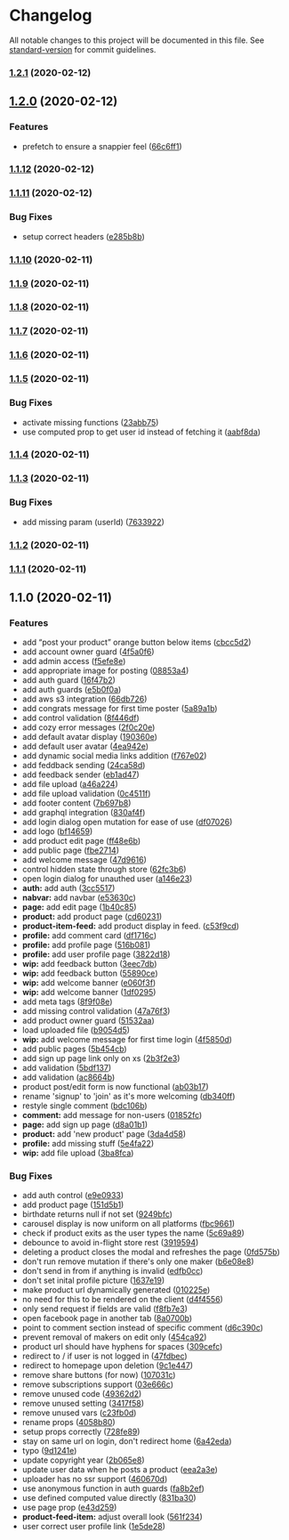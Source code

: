 # Changelog

All notable changes to this project will be documented in this file. See [standard-version](https://github.com/conventional-changelog/standard-version) for commit guidelines.

### [1.2.1](https://github.com/kdaghari/eggnite-frontend/compare/v1.2.0...v1.2.1) (2020-02-12)

## [1.2.0](https://github.com/kdaghari/eggnite-frontend/compare/v1.1.12...v1.2.0) (2020-02-12)


### Features

* prefetch to ensure a snappier feel ([66c6ff1](https://github.com/kdaghari/eggnite-frontend/commit/66c6ff19f39202c646737a0f23798fe32dd4cfb7))

### [1.1.12](https://github.com/kdaghari/eggnite-frontend/compare/v1.1.11...v1.1.12) (2020-02-12)

### [1.1.11](https://github.com/kdaghari/eggnite-frontend/compare/v1.1.10...v1.1.11) (2020-02-12)


### Bug Fixes

* setup correct headers ([e285b8b](https://github.com/kdaghari/eggnite-frontend/commit/e285b8b11302b76794d95658941d3bee3cf2c6f1))

### [1.1.10](https://github.com/kdaghari/eggnite-frontend/compare/v1.1.9...v1.1.10) (2020-02-11)

### [1.1.9](https://github.com/kdaghari/eggnite-frontend/compare/v1.1.8...v1.1.9) (2020-02-11)

### [1.1.8](https://github.com/kdaghari/eggnite-frontend/compare/v1.1.7...v1.1.8) (2020-02-11)

### [1.1.7](https://github.com/kdaghari/eggnite-frontend/compare/v1.1.6...v1.1.7) (2020-02-11)

### [1.1.6](https://github.com/kdaghari/eggnite-frontend/compare/v1.1.5...v1.1.6) (2020-02-11)

### [1.1.5](https://github.com/kdaghari/eggnite-frontend/compare/v1.1.4...v1.1.5) (2020-02-11)


### Bug Fixes

* activate missing functions ([23abb75](https://github.com/kdaghari/eggnite-frontend/commit/23abb7511512f56628558c9194c4e14e9577ed32))
* use computed prop to get user id instead of fetching it ([aabf8da](https://github.com/kdaghari/eggnite-frontend/commit/aabf8dae055df10f9c75821825a41a8abefdce2b))

### [1.1.4](https://github.com/kdaghari/eggnite-frontend/compare/v1.1.3...v1.1.4) (2020-02-11)

### [1.1.3](https://github.com/kdaghari/eggnite-frontend/compare/v1.1.2...v1.1.3) (2020-02-11)


### Bug Fixes

* add missing param (userId) ([7633922](https://github.com/kdaghari/eggnite-frontend/commit/76339221ab554442c12c4f4e9b302eaf31000365))

### [1.1.2](https://github.com/kdaghari/eggnite-frontend/compare/v1.1.1...v1.1.2) (2020-02-11)

### [1.1.1](https://github.com/kdaghari/eggnite-frontend/compare/v1.1.0...v1.1.1) (2020-02-11)

## 1.1.0 (2020-02-11)


### Features

* add “post your product” orange button below items ([cbcc5d2](https://github.com/kdaghari/eggnite-frontend/commit/cbcc5d27aebfe841d678635f515cb1be6495b3b1))
* add account owner guard ([4f5a0f6](https://github.com/kdaghari/eggnite-frontend/commit/4f5a0f60a37bc22148f1b5df198f59113e3ce00d))
* add admin access ([f5efe8e](https://github.com/kdaghari/eggnite-frontend/commit/f5efe8e1a3a6dc403b58b260f0e5c22173863f7a))
* add appropriate image for posting ([08853a4](https://github.com/kdaghari/eggnite-frontend/commit/08853a43cf10ba7574e02fe0e310956d3a4cc831))
* add auth guard ([16f47b2](https://github.com/kdaghari/eggnite-frontend/commit/16f47b2996c13f26df0dc34bae2883f72afcb0e0))
* add auth guards ([e5b0f0a](https://github.com/kdaghari/eggnite-frontend/commit/e5b0f0a49f39b57bd099ed8cbaf89d8817bd4a14))
* add aws s3 integration ([66db726](https://github.com/kdaghari/eggnite-frontend/commit/66db726b5e1ec108ea163af5025b4e6df7e1d290))
* add congrats message for first time poster ([5a89a1b](https://github.com/kdaghari/eggnite-frontend/commit/5a89a1bb5e4477aa475d363f7a4feb9314244bf8))
* add control validation ([8f446df](https://github.com/kdaghari/eggnite-frontend/commit/8f446dfef7e456a434c7e4d75a0efb5e85cb3c45))
* add cozy error messages ([2f0c20e](https://github.com/kdaghari/eggnite-frontend/commit/2f0c20e51bb0c101316c23426cc936ddf488330e))
* add default avatar display ([190360e](https://github.com/kdaghari/eggnite-frontend/commit/190360e68c87a0cf2d04ecce6e9805dfe0d2a6cf))
* add default user avatar ([4ea942e](https://github.com/kdaghari/eggnite-frontend/commit/4ea942ea1c0f265740c867d61a622a565c643338))
* add dynamic social media links addition ([f767e02](https://github.com/kdaghari/eggnite-frontend/commit/f767e02bc9be1525083de91859c4f5a6cac7d041))
* add feddback sending ([24ca58d](https://github.com/kdaghari/eggnite-frontend/commit/24ca58d2c4e4324a2109a05001f5d609b2517b55))
* add feedback sender ([eb1ad47](https://github.com/kdaghari/eggnite-frontend/commit/eb1ad47526132c34c1e9d5f8a0bd3e200026bacb))
* add file upload ([a46a224](https://github.com/kdaghari/eggnite-frontend/commit/a46a224b6a94740fa98e73560104f151127cace5))
* add file upload validation ([0c4511f](https://github.com/kdaghari/eggnite-frontend/commit/0c4511f76d3cb5e48c581b4f58bec3831ddd6135))
* add footer content ([7b697b8](https://github.com/kdaghari/eggnite-frontend/commit/7b697b8beb61647b416e7940b0d2ef65f00d9374))
* add graphql integration ([830af4f](https://github.com/kdaghari/eggnite-frontend/commit/830af4f40af58b4da9d79349ee5e933d37d93207))
* add login dialog open mutation for ease of use ([df07026](https://github.com/kdaghari/eggnite-frontend/commit/df070263cb02f3a7242713ca388216fa88046c02))
* add logo ([bf14659](https://github.com/kdaghari/eggnite-frontend/commit/bf146594e3ec598104af5390b8dc007d53bd890b))
* add product edit page ([ff48e6b](https://github.com/kdaghari/eggnite-frontend/commit/ff48e6b0e360b72ebe4050b397af88a58beeabc5))
* add public page ([fbe2714](https://github.com/kdaghari/eggnite-frontend/commit/fbe27147583b974598d623e1716ec5a24eab872f))
* add welcome message ([47d9616](https://github.com/kdaghari/eggnite-frontend/commit/47d9616848616e3498d358ac5c6631a5b776f1f8))
* control hidden state through store ([62fc3b6](https://github.com/kdaghari/eggnite-frontend/commit/62fc3b62920925f6cf04d8284e5e9c97df9563d7))
* open login dialog for unauthed user ([a146e23](https://github.com/kdaghari/eggnite-frontend/commit/a146e23f99ac7e369764e8ec7f12bec4383d8e8d))
* **auth:** add auth ([3cc5517](https://github.com/kdaghari/eggnite-frontend/commit/3cc5517eb93c36138352e4595d027455f6c0068c))
* **nabvar:** add navbar ([e53630c](https://github.com/kdaghari/eggnite-frontend/commit/e53630c90371449e5fe0a9c8a9c4550d2565b0b1))
* **page:** add edit page ([1b40c85](https://github.com/kdaghari/eggnite-frontend/commit/1b40c85c772f03bbaa25c3a9045eb6cdca840e18))
* **product:** add product page ([cd60231](https://github.com/kdaghari/eggnite-frontend/commit/cd60231115bc4d5c87e8d4c04d7de1b0a285e8d8))
* **product-item-feed:** add product display in feed. ([c53f9cd](https://github.com/kdaghari/eggnite-frontend/commit/c53f9cdac9c85608c8a8025837f9e335cdb9c164))
* **profile:** add comment card ([df1716c](https://github.com/kdaghari/eggnite-frontend/commit/df1716c5440b7259613f3c0ba712d1748e182d0b))
* **profile:** add profile page ([516b081](https://github.com/kdaghari/eggnite-frontend/commit/516b081cbc0d68a7a8bdb8a81e064ba77cb1a20c))
* **profile:** add user profile page ([3822d18](https://github.com/kdaghari/eggnite-frontend/commit/3822d18fd3af6856f5923b306fd19c38aac7652e))
* **wip:** add feedback button ([3eec7db](https://github.com/kdaghari/eggnite-frontend/commit/3eec7dbd1f59e9e06b911f7e6c439f2bbff98a3d))
* **wip:** add feedback button ([55890ce](https://github.com/kdaghari/eggnite-frontend/commit/55890ceac54c050c2f113d782c650596db818dff))
* **wip:** add welcome banner ([e060f3f](https://github.com/kdaghari/eggnite-frontend/commit/e060f3fda605e939a99d400f17298461f48d4c06))
* **wip:** add welcome banner ([1df0295](https://github.com/kdaghari/eggnite-frontend/commit/1df0295f148ad8404ef067c6d9bbdffff9542111))
* add meta tags ([8f9f08e](https://github.com/kdaghari/eggnite-frontend/commit/8f9f08e67d63399ca74afc34b82fc76164f5fbe2))
* add missing control validation ([47a76f3](https://github.com/kdaghari/eggnite-frontend/commit/47a76f3cda14642830f7ee4183cca71f31652e00))
* add product owner guard ([51532aa](https://github.com/kdaghari/eggnite-frontend/commit/51532aa0cac884f4e567c5d4b360e1eca4153b61))
* load uploaded file ([b9054d5](https://github.com/kdaghari/eggnite-frontend/commit/b9054d543a2264e19e3432c51aaea2606b77b0b2))
* **wip:** add welcome message for first time login ([4f5850d](https://github.com/kdaghari/eggnite-frontend/commit/4f5850d21e28259ea02c83a30776012546fa32aa))
* add public pages ([5b454cb](https://github.com/kdaghari/eggnite-frontend/commit/5b454cb6852a7d64ee6fe621eed34a34b6aba72f))
* add sign up page link only on xs ([2b3f2e3](https://github.com/kdaghari/eggnite-frontend/commit/2b3f2e3ffd2bbc96f5fbfdc1cbbe35a01c6f6938))
* add validation ([5bdf137](https://github.com/kdaghari/eggnite-frontend/commit/5bdf13736de615d897a7c9adec5ca805460d1541))
* add validation ([ac8664b](https://github.com/kdaghari/eggnite-frontend/commit/ac8664b8bdd361e348d5127e35046d2dbe3930fc))
* product post/edit form is now functional ([ab03b17](https://github.com/kdaghari/eggnite-frontend/commit/ab03b17f57d61304dfa55ce93baaef9a57cd3241))
* rename 'signup' to 'join' as it's more welcoming ([db340ff](https://github.com/kdaghari/eggnite-frontend/commit/db340ff43022c1c8b64642b7df6ebf7d938e9a87))
* restyle single comment ([bdc106b](https://github.com/kdaghari/eggnite-frontend/commit/bdc106b96e6ef7b85784c09cb6416ede3e42816d))
* **comment:** add message for non-users ([01852fc](https://github.com/kdaghari/eggnite-frontend/commit/01852fc644d2f8d51768b820a225ef46e8768f19))
* **page:** add sign up page ([d8a01b1](https://github.com/kdaghari/eggnite-frontend/commit/d8a01b1bc496d3e5ca0da7608885389c920dd10a))
* **product:** add 'new product' page ([3da4d58](https://github.com/kdaghari/eggnite-frontend/commit/3da4d580228d2f8ed6c90c2b40e29fc97f6cfe2e))
* **profile:** add missing stuff ([5e4fa22](https://github.com/kdaghari/eggnite-frontend/commit/5e4fa22c4d7f5d2625b710a0604202c880d112aa))
* **wip:** add file upload ([3ba8fca](https://github.com/kdaghari/eggnite-frontend/commit/3ba8fca2af85d75bc549b06b9d1b57b18224facd))


### Bug Fixes

* add auth control ([e9e0933](https://github.com/kdaghari/eggnite-frontend/commit/e9e0933e556601445106dda68ec533726e36f9c0))
* add product page ([151d5b1](https://github.com/kdaghari/eggnite-frontend/commit/151d5b1d9535b813cf8a7912cc2630766aa5958d))
* birthdate returns null if not set ([9249bfc](https://github.com/kdaghari/eggnite-frontend/commit/9249bfcd4c4ca67d680a44866bfd80f19ada525a))
* carousel display is now uniform on all platforms ([fbc9661](https://github.com/kdaghari/eggnite-frontend/commit/fbc9661d6f77d7cf42bd34384c6f4649c812e13b))
* check if product exits as the user types the name ([5c69a89](https://github.com/kdaghari/eggnite-frontend/commit/5c69a89e2527ccaa287046b3634e545658558995))
* debounce to avoid in-flight store rest ([3919594](https://github.com/kdaghari/eggnite-frontend/commit/3919594fea0a999e584a17552aaddb5157022ff1))
* deleting a product closes the modal and refreshes the page ([0fd575b](https://github.com/kdaghari/eggnite-frontend/commit/0fd575ba7fe110e4606bda30de4c66b24a7be75b))
* don't run remove mutation if there's only one maker ([b6e08e8](https://github.com/kdaghari/eggnite-frontend/commit/b6e08e858ff7cea83507bd5e4c7f2b6044539e57))
* don't send in from if anything is invalid ([edfb0cc](https://github.com/kdaghari/eggnite-frontend/commit/edfb0cc9e777d2d9a96570f1ada49bf56a97148a))
* don't set inital profile picture ([1637e19](https://github.com/kdaghari/eggnite-frontend/commit/1637e19c6959c02f33ab70c68e4622ce75c3cb92))
* make product url dynamically generated ([010225e](https://github.com/kdaghari/eggnite-frontend/commit/010225e6740abd21da280ffc05d3bfb09f858be6))
* no need for this to be rendered on the client ([d4f4556](https://github.com/kdaghari/eggnite-frontend/commit/d4f4556c3ff44acaf52ed7c203caff45f433997c))
* only send request if fields are valid ([f8fb7e3](https://github.com/kdaghari/eggnite-frontend/commit/f8fb7e382d02250d3812671a0092034c59ae4cad))
* open facebook page in another tab ([8a0700b](https://github.com/kdaghari/eggnite-frontend/commit/8a0700b6d2d8fe71bd4584fc7520626e226f7fb3))
* point to comment section instead of specific comment ([d6c390c](https://github.com/kdaghari/eggnite-frontend/commit/d6c390c853149ba2d778682312ec622156a5d4d7))
* prevent removal of makers on edit only ([454ca92](https://github.com/kdaghari/eggnite-frontend/commit/454ca9290e03d0065958a0c93edd82b0cf67d32b))
* product url should have hyphens for spaces ([309cefc](https://github.com/kdaghari/eggnite-frontend/commit/309cefc65cf3845ab039eed5b38cad1359bf7ff1))
* redirect to / if user is not logged in ([47fdbec](https://github.com/kdaghari/eggnite-frontend/commit/47fdbece800269d338620568460b434062f04012))
* redirect to homepage upon deletion ([9c1e447](https://github.com/kdaghari/eggnite-frontend/commit/9c1e4479e888ff94e12d2ed755459d84468c57ed))
* remove share buttons (for now) ([107031c](https://github.com/kdaghari/eggnite-frontend/commit/107031ccd505ad91acf90856cdda3501d58b4149))
* remove subscriptions support ([03e666c](https://github.com/kdaghari/eggnite-frontend/commit/03e666c027f89c12c0de097b84c127c94a5bf84a))
* remove unused code ([49362d2](https://github.com/kdaghari/eggnite-frontend/commit/49362d2cda9045a2a9433f920bcc0a6235e4fe05))
* remove unused setting ([3417f58](https://github.com/kdaghari/eggnite-frontend/commit/3417f5804ec9b86796943feccad2bc5c87ef040d))
* remove unused vars ([c23fb0d](https://github.com/kdaghari/eggnite-frontend/commit/c23fb0d5f02e4149a1effd18f441fafc53714cae))
* rename props ([4058b80](https://github.com/kdaghari/eggnite-frontend/commit/4058b80754ef5a57d93c92b25b5a3b564a74e3d3))
* setup props correctly ([728fe89](https://github.com/kdaghari/eggnite-frontend/commit/728fe89cc82c9459e7eceb51ae4dd49144e9ba5f))
* stay on same url on login, don't redirect home ([6a42eda](https://github.com/kdaghari/eggnite-frontend/commit/6a42eda0f8c39cc6ef3fbf50dbbbba487bb3d2ba))
* typo ([9d1241e](https://github.com/kdaghari/eggnite-frontend/commit/9d1241e216ac224424a19c9d61b52cdc8e92b975))
* update copyright year ([2b065e8](https://github.com/kdaghari/eggnite-frontend/commit/2b065e8965effd6e24c00a11adda414e280a081a))
* update user data when he posts a product ([eea2a3e](https://github.com/kdaghari/eggnite-frontend/commit/eea2a3e8cd95ec52b82f24f430fc8e990cbc6f40))
* uploader has no ssr support ([460670d](https://github.com/kdaghari/eggnite-frontend/commit/460670dc7cee2f693f59b83afdcebe18d7fc9584))
* use anonymous function in auth guards ([fa8b2ef](https://github.com/kdaghari/eggnite-frontend/commit/fa8b2ef31d73d9604f35da18fabb75f6b537b510))
* use defined computed value directly ([831ba30](https://github.com/kdaghari/eggnite-frontend/commit/831ba30be7f1e4b8a9d48ffb51ab4d12d8dc3f09))
* use page prop ([e43d259](https://github.com/kdaghari/eggnite-frontend/commit/e43d259430d43df5e42ea7e5221a0dec14096e0e))
* **product-feed-item:** adjust overall look ([561f234](https://github.com/kdaghari/eggnite-frontend/commit/561f23442c456b165858796a11aa889b0b3f8249))
* user correct user profile link ([1e5de28](https://github.com/kdaghari/eggnite-frontend/commit/1e5de28e6bf93c232ad1f3b6b2af75dce6722171))
